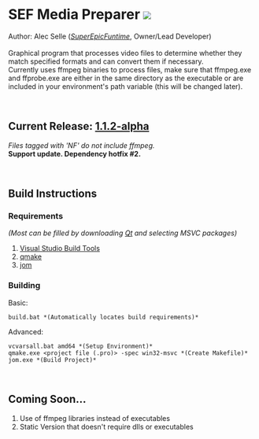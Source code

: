 # SEF Media Preparer [![](http://dev.alecselle.com:8080/job/SEF%20Media%20Preparer/job/SEF%20Media%20Preparer%20(Release)/badge/icon)](http://dev.alecselle.com:8080/job/SEF%20Media%20Preparer/job/SEF%20Media%20Preparer%20(Release)/)
Author: Alec Selle ([*SuperEpicFuntime*](https://superepicfuntime.com), Owner/Lead Developer)<br/><br/>
Graphical program that processes video files to determine whether they match specified formats and can convert them if necessary.<br/>
Currently uses ffmpeg binaries to process files, make sure that ffmpeg.exe and ffprobe.exe are either in the same directory as the executable or are included in your environment's path variable (this will be changed later).

<br/>

## Current Release: [1.1.2-alpha](https://github.com/alecselle/sefmediapreparer/releases)
*Files tagged with 'NF' do not include ffmpeg.*<br/>
**Support update. Dependency hotfix #2.**

<br/>

## Build Instructions
### Requirements
*(Most can be filled by downloading [Qt](https://www.qt.io/download) and selecting MSVC packages)*
1. [Visual Studio Build Tools](http://landinghub.visualstudio.com/visual-cpp-build-tools)<br/>
2. [qmake](https://www.qt.io/download)<br/>
3. [jom](https://wiki.qt.io/Jom)<br/>
### Building
Basic:
```
build.bat *(Automatically locates build requirements)*
```
Advanced:
```
vcvarsall.bat amd64 *(Setup Environment)*
qmake.exe <project file (.pro)> -spec win32-msvc *(Create Makefile)*
jom.exe *(Build Project)*
```

<br/>

## Coming Soon...
1. Use of ffmpeg libraries instead of executables
2. Static Version that doesn't require dlls or executables
